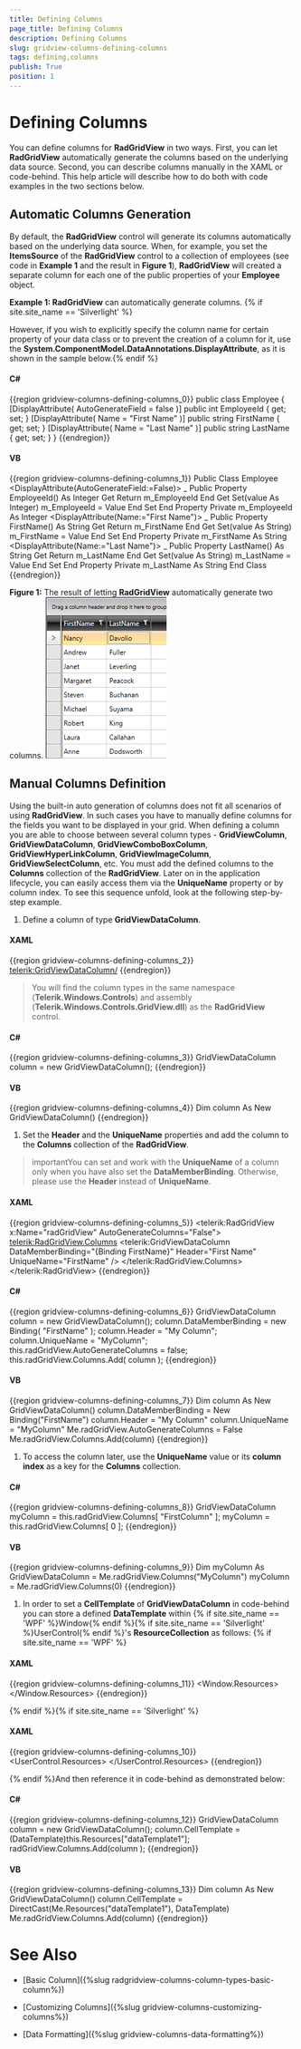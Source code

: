 ```yaml
---
title: Defining Columns
page_title: Defining Columns
description: Defining Columns
slug: gridview-columns-defining-columns
tags: defining,columns
publish: True
position: 1
---
```


# Defining Columns



You can define columns for __RadGridView__ in two ways. First, you can let __RadGridView__ automatically generate the columns based on the underlying data source. Second, you can describe columns manually in the XAML or code-behind. This help article will describe how to do both with code examples in the two sections below.

## Automatic Columns Generation

By default, the __RadGridView__ control will generate its columns automatically based on the underlying data source. When, for example, you set the __ItemsSource__ of the __RadGridView__ control to a collection of employees (see code in __Example 1__ and the result in __Figure 1__), __RadGridView__ will created a separate column for each one of the public properties of your __Employee__ object.

__Example 1: RadGridView__ can automatically generate columns.
		{% if site.site_name == 'Silverlight' %}

However, if you wish to explicitly specify the column name for certain property of your data class or to prevent the creation of a column for it, use the __System.ComponentModel.DataAnnotations.DisplayAttribute__, as it is shown in the sample below.{% endif %}

#### __C#__

{{region gridview-columns-defining-columns_0}}
	public class Employee
	{
	    [DisplayAttribute( AutoGenerateField = false )]
	    public int EmployeeId
	    {
	        get;
	        set;
	    }
	    [DisplayAttribute( Name = "First Name" )]
	    public string FirstName
	    {
	        get;
	        set;
	    }
		[DisplayAttribute( Name = "Last Name" )]
	    public string LastName
	    {
	        get;
	        set;
	    }
	}
	{{endregion}}



#### __VB__

{{region gridview-columns-defining-columns_1}}
	Public Class Employee
			<DisplayAttribute(AutoGenerateField:=False)> _
			Public Property EmployeeId() As Integer
				Get
					Return m_EmployeeId
				End Get
				Set(value As Integer)
					m_EmployeeId = Value
				End Set
			End Property
			Private m_EmployeeId As Integer
			<DisplayAttribute(Name:="First Name")> _
			Public Property FirstName() As String
				Get
					Return m_FirstName
				End Get
				Set(value As String)
					m_FirstName = Value
				End Set
			End Property
			Private m_FirstName As String
			<DisplayAttribute(Name:="Last Name")> _
			Public Property LastName() As String
				Get
					Return m_LastName
				End Get
				Set(value As String)
					m_LastName = Value
				End Set
			End Property
			Private m_LastName As String
		End Class
	{{endregion}}



__Figure 1:__ The result of letting __RadGridView__ automatically generate two columns.
		  ![Rad Grid View definingcolumns 1](images/RadGridView_definingcolumns_1.png)

## Manual Columns Definition

Using the built-in auto generation of columns does not fit all scenarios of using __RadGridView__. In such cases you have to manually define columns for the fields you want to be displayed in your grid. When defining a column you are able to choose between several column types - __GridViewColumn__, __GridViewDataColumn__, __GridViewComboBoxColumn__, __GridViewHyperLinkColumn__, __GridViewImageColumn__, __GridViewSelectColumn__, etc. You must add the defined columns to the __Columns__ collection of the __RadGridView__. Later on in the application lifecycle, you can easily access them via the __UniqueName__ property or by column index. To see this sequence unfold, look at the following step-by-step example.

1. Define a column of type __GridViewDataColumn__.

#### __XAML__

{{region gridview-columns-defining-columns_2}}
	<telerik:GridViewDataColumn/>
	{{endregion}}



>You will find the column types in the same namespace (__Telerik.Windows.Controls__) and assembly (__Telerik.Windows.Controls.GridView.dll__) as the __RadGridView__ control.

#### __C#__

{{region gridview-columns-defining-columns_3}}
	GridViewDataColumn column = new GridViewDataColumn();
	{{endregion}}



#### __VB__

{{region gridview-columns-defining-columns_4}}
	Dim column As New GridViewDataColumn()
	{{endregion}}



1. Set the __Header__ and the __UniqueName__ properties and add the column to the __Columns__ collection of the __RadGridView__.
		  

>importantYou can set and work with the __UniqueName__ of a column only when you have also set the __DataMemberBinding__. Otherwise, please use the __Header__ instead of __UniqueName__.
			  

#### __XAML__

{{region gridview-columns-defining-columns_5}}
	<telerik:RadGridView x:Name="radGridView"
	                         AutoGenerateColumns="False">
				<telerik:RadGridView.Columns>
					<telerik:GridViewDataColumn DataMemberBinding="{Binding FirstName}" Header="First Name" UniqueName="FirstName" />
				</telerik:RadGridView.Columns>
	</telerik:RadGridView>
	{{endregion}}



#### __C#__

{{region gridview-columns-defining-columns_6}}
	GridViewDataColumn column = new GridViewDataColumn();
	column.DataMemberBinding = new Binding( "FirstName" );
	column.Header = "My Column";
	column.UniqueName = "MyColumn";
	this.radGridView.AutoGenerateColumns = false;
	this.radGridView.Columns.Add( column );
	{{endregion}}



#### __VB__

{{region gridview-columns-defining-columns_7}}
	Dim column As New GridViewDataColumn()
	column.DataMemberBinding = New Binding("FirstName")
	column.Header = "My Column"
	column.UniqueName = "MyColumn"
	Me.radGridView.AutoGenerateColumns = False
	Me.radGridView.Columns.Add(column)
	{{endregion}}



1. To access the column later, use the __UniqueName__ value or its __column index__ as a key for the __Columns__ collection.
		  

#### __C#__

{{region gridview-columns-defining-columns_8}}
	GridViewDataColumn myColumn = this.radGridView.Columns[ "FirstColumn" ];
	myColumn = this.radGridView.Columns[ 0 ];
	{{endregion}}



#### __VB__

{{region gridview-columns-defining-columns_9}}
	Dim myColumn As GridViewDataColumn = Me.radGridView.Columns("MyColumn")
	myColumn = Me.radGridView.Columns(0)
	{{endregion}}



1. In order to set a __CellTemplate__ of __GridViewDataColumn__ in code-behind you can store a defined __DataTemplate__ within {% if site.site_name == 'WPF' %}Window{% endif %}{% if site.site_name == 'Silverlight' %}UserControl{% endif %}'s __ResourceCollection__ as follows:
	   {% if site.site_name == 'WPF' %}

#### __XAML__

{{region gridview-columns-defining-columns_11}}
	<Window.Resources>
	    <DataTemplate x:Key="dataTemplate1">
	        <TextBlock Text="Text"/>
	     </DataTemplate>
	</Window.Resources>
	{{endregion}}

{% endif %}{% if site.site_name == 'Silverlight' %}

#### __XAML__

{{region gridview-columns-defining-columns_10}}
	<UserControl.Resources>
	    <DataTemplate x:Key="dataTemplate1">
	        <TextBlock Text="Text"/>
	     </DataTemplate>
	</UserControl.Resources>
	{{endregion}}

{% endif %}And then reference it in code-behind as demonstrated below:
        

#### __C#__

{{region gridview-columns-defining-columns_12}}
	GridViewDataColumn column = new GridViewDataColumn();
	column.CellTemplate = (DataTemplate)this.Resources["dataTemplate1"];
	radGridView.Columns.Add(column );
	{{endregion}}



#### __VB__

{{region gridview-columns-defining-columns_13}}
		Dim column As New GridViewDataColumn()
	column.CellTemplate = DirectCast(Me.Resources("dataTemplate1"), DataTemplate)
	Me.radGridView.Columns.Add(column)
	{{endregion}}



# See Also

 * [Basic Column]({%slug radgridview-columns-column-types-basic-column%})

 * [Customizing Columns]({%slug gridview-columns-customizing-columns%})

 * [Data Formatting]({%slug gridview-columns-data-formatting%})
